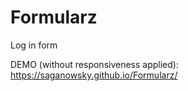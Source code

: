 # Formularz
Log in form

DEMO (without responsiveness applied): https://saganowsky.github.io/Formularz/
